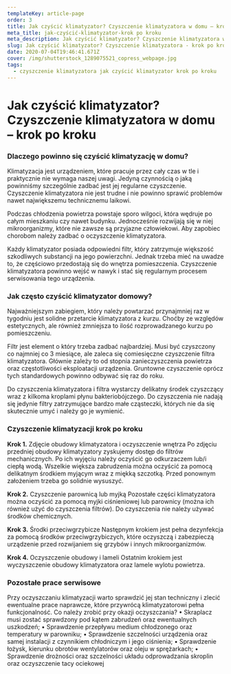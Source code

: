 ```yaml
---
templateKey: article-page
order: 3
title: Jak czyścić klimatyzator? Czyszczenie klimatyzatora w domu – krok po kroku
meta_title: jak-czyścić-klimatyzator-krok po kroku
meta_description: Jak czyścić klimatyzator? Czyszczenie klimatyzatora w domu – krok po kroku
slug: Jak czyścić klimatyzator? Czyszczenie klimatyzatora - krok po kroku
date: 2020-07-04T19:46:41.671Z
cover: /img/shutterstock_1289075521_copress_webpage.jpg
tags:
  - czyszczenie klimatyzatora jak czyścić klimatyzator krok po kroku
---
```

# Jak czyścić klimatyzator? Czyszczenie klimatyzatora w domu – krok po kroku

### Dlaczego powinno się czyścić klimatyzację w domu?

Klimatyzacja jest urządzeniem, które pracuje przez cały czas w tle i praktycznie nie wymaga naszej uwagi. Jedyną czynnością o jaką powinniśmy szczególnie zadbać jest jej regularne czyszczenie. Czyszczenie klimatyzatora nie jest trudne i nie powinno sprawić problemów nawet największemu technicznemu laikowi. 

Podczas chłodzenia powietrza powstaje sporo wilgoci, która wędruje po całym mieszkaniu czy nawet budynku. Jednocześnie rozwijają się w niej mikroorganizmy, które nie zawsze są przyjazne człowiekowi. Aby zapobiec chorobom należy zadbać o oczyszczenie klimatyzatora. 

Każdy klimatyzator posiada odpowiedni filtr, który zatrzymuje większość szkodliwych substancji na jego powierzchni. Jednak trzeba mieć na uwadze to, że częściowo przedostają się do wnętrza pomieszczenia. Czyszczenie klimatyzatora powinno wejść w nawyk i stać się regularnym procesem serwisowania tego urządzenia.

### Jak często czyścić klimatyzator domowy?

Najważniejszym zabiegiem, który należy powtarzać przynajmniej raz w tygodniu jest solidne przetarcie klimatyzatora z kurzu. Choćby ze względów estetycznych, ale również zmniejsza to ilość rozprowadzanego kurzu po pomieszczeniu. 

Filtr jest element o który trzeba zadbać najbardziej. Musi być czyszczony co najmniej co 3 miesiące, ale zaleca się comiesięczne czyszczenie filtra klimatyzatora. Głównie zależy to od stopnia zanieczyszczenia powietrza oraz częstotliwości eksploatacji urządzenia. Gruntowne czyszczenie oprócz tych standardowych powinno odbywać się raz do roku. 

Do czyszczenia klimatyzatora i filtra wystarczy delikatny środek czyszczący wraz z kilkoma kroplami płynu bakteriobójczego. Do czyszczenia nie nadają się jedynie filtry zatrzymujące bardzo małe cząsteczki, których nie da się skutecznie umyć i należy go je wymienić.  

### Czyszczenie klimatyzacji krok po kroku

**Krok 1.** Zdjęcie obudowy klimatyzatora i oczyszczenie wnętrza Po zdjęciu przedniej obudowy klimatyzatory zyskujemy dostęp do filtrów mechanicznych. Po ich wyjęciu należy oczyścić go odkurzaczem lub/i ciepłą wodą. Wszelkie większa zabrudzenia można oczyścić za pomocą delikatnym środkiem myjącym wraz z miękką szczotką. Przed ponownym założeniem trzeba go solidnie wysuszyć.

**Krok 2.** Czyszczenie parownicą lub myjką Pozostałe części klimatyzatora można oczyścić za pomocą myjki ciśnieniowej lub parownicy (można ich również użyć do czyszczenia filtrów). Do czyszczenia nie należy używać środków chemicznych.

**Krok 3.** Środki przeciwgrzybicze
Następnym krokiem jest pełna dezynfekcja za pomocą środków przeciwgrzybiczych, które oczyszczą i zabezpieczą urządzenie przed rozwijaniem się grzybów i innych mikroorganizmów. 

**Krok 4.** Oczyszczenie obudowy i lameli
Ostatnim krokiem jest wyczyszczenie obudowy klimatyzatora oraz lamele wylotu powietrza. 

### Pozostałe prace serwisowe

Przy oczyszczaniu klimatyzacji warto sprawdzić jej stan techniczny i zlecić ewentualne prace naprawcze, które przywrócą klimatyzatorowi pełna funkcjonalność. Co należy zrobić przy okazji oczyszczania?
•	Skraplacz musi zostać sprawdzony pod kątem zabrudzeń oraz ewentualnych uszkodzeń;
•	Sprawdzenie przepływu medium chłodzonego oraz temperatury w parowniku; 
•	Sprawdzenie szczelności urządzenia oraz samej instalacji z czynnikiem chłodniczym i jego ciśnienia;
•	Sprawdzenie łożysk, kierunku obrotów wentylatorów oraz oleju w sprężarkach;
•	Sprawdzenie drożności oraz szczelności układu odprowadzania skroplin oraz oczyszczenie tacy ociekowej